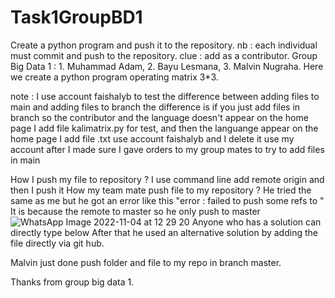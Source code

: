 # Task1GroupBD1
Create a python program and push it to the repository.
nb : each individual must commit and push to the repository.
clue : add as a contributor.
Group Big Data 1 : 1. Muhammad Adam, 2. Bayu Lesmana, 3. Malvin Nugraha.
Here we create a python program operating matrix 3*3.

note : I use account faishalyb to test the difference between adding files to main and adding files to branch
the difference is if you just add files in branch so the contributor and the language doesn't appear on the home page
I add file kalimatrix.py for test, and then the languange appear on the home page
I add file .txt use account faishalyb and I delete it use my account
after I made sure I gave orders to my group mates to try to add files in main

How I push my file to repository ?
I use command line add remote origin <my repo url> and then I push it
How my team mate push file to my repository ?
He tried the same as me but he got an error like this "error : failed to push some refs to <my repo url>"
It is because the remote to master so he only push to master
![WhatsApp Image 2022-11-04 at 12 29 20](https://user-images.githubusercontent.com/117140539/199899553-aa532c0a-73d1-4804-b36b-f900b2d33575.jpg)
Anyone who has a solution can directly type below
After that he used an alternative solution by adding the file directly via git hub.

Malvin just done push folder and file to my repo in branch master.

Thanks from group big data 1.
